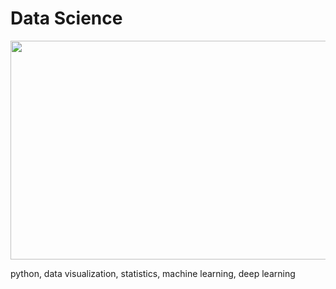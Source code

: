 # Data Science
<p align="center"><img width="1000" height="350" src="https://intellipaat.com/blog/wp-content/uploads/2016/11/What-is-Data-Science.docx.jpg"></p>

python, data visualization, statistics, machine learning, deep learning
